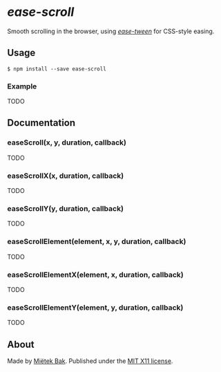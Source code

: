 _ease-scroll_
=============

Smooth scrolling in the browser, using [_ease-tween_](https://github.com/mietek/ease-tween/) for CSS-style easing.


Usage
-----

```
$ npm install --save ease-scroll
```


### Example

TODO


Documentation
-------------

### easeScroll(x, y, duration, callback)

TODO


### easeScrollX(x, duration, callback)

TODO


### easeScrollY(y, duration, callback)

TODO


### easeScrollElement(element, x, y, duration, callback)

TODO


### easeScrollElementX(element, x, duration, callback)

TODO


### easeScrollElementY(element, y, duration, callback)

TODO


About
-----

Made by [Miëtek Bak](https://mietek.io/).  Published under the [MIT X11 license](LICENSE.md).
